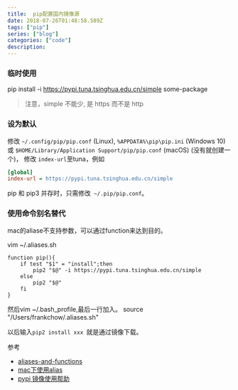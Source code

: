 ```yaml
---
title:  pip配置国内镜像源
date: 2018-07-26T01:48:58.589Z
tags: ["pip"]
series: ["blog"]
categories: ["code"]
description:
---
```



### 临时使用
pip install -i https://pypi.tuna.tsinghua.edu.cn/simple some-package
>注意，simple 不能少, 是 https 而不是 http

### 设为默认
修改 `~/.config/pip/pip.conf` (Linux), `%APPDATA%\pip\pip.ini` (Windows 10) 或 `$HOME/Library/Application Support/pip/pip.conf` (macOS) (没有就创建一个)， 修改 `index-url`至tuna，例如

```ini
[global]
index-url = https://pypi.tuna.tsinghua.edu.cn/simple
```
pip 和 pip3 并存时，只需修改` ~/.pip/pip.conf`。


### 使用命令别名替代

mac的aliase不支持参数，可以通过function来达到目的。

vim ~/.aliases.sh
```
function pip(){
    if test "$1" = "install";then
        pip2 "$@" -i https://pypi.tuna.tsinghua.edu.cn/simple
    else
        pip2 "$@"
    fi
}
```
然后vim ~/.bash_profile,最后一行加入。
source "/Users/frankchow/.aliases.sh"

以后输入`pip2 install xxx `就是通过镜像下载。

参考
- [aliases-and-functions](https://ashleynolan.co.uk/blog/beginners-guide-to-terminal-aliases-and-functions)
- [mac下使用alias](https://www.jianshu.com/p/633a30e5d777)
- [pypi 镜像使用帮助](https://mirrors.tuna.tsinghua.edu.cn/help/pypi/)